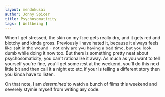 ```yaml
---
layout: mendokusai
author: Jonny Spicer
title: Psychosomaticity
tags: [ Wellbeing ]
---
```

When I get stressed, the skin on my face gets really dry, and it gets red and blotchy and kinda gross. Previously I have
hated it, because it always feels like salt in the wound - not only are you having a bad time, but you look dumb while
doing it now too. But there is something pretty neat about psychosomaticity; you can't rationalise it away. As much as
you want to tell yourself you're fine, you'll get some rest at the weekend, you'll do this next little bit and then
call it a night etc etc, if your is telling a different story then you kinda have to listen.

On that note, I am *determined* to watch a bunch of films this weekend and severely stymie myself from writing any code.
